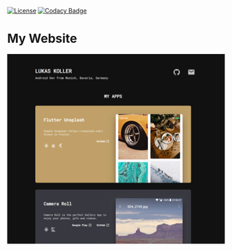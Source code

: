 [![License](https://img.shields.io/badge/License-Apache%202.0-blue.svg)](https://opensource.org/licenses/Apache-2.0)
[![Codacy Badge](https://api.codacy.com/project/badge/Grade/2fbc3b69a5a24d7d9e4c99933e76cf7f)](https://app.codacy.com/app/kollerlukas/kollerlukas.github.io?utm_source=github.com&utm_medium=referral&utm_content=kollerlukas/kollerlukas.github.io&utm_campaign=Badge_Grade_Dashboard)

# My Website

<div>
<img src="https://github.com/kollerlukas/kollerlukas.github.io/raw/master/screenshots/website-screenshot.png" alt="Screenshot" width="1000">
</div>
